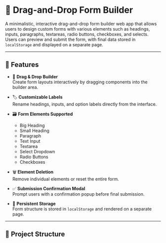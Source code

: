 # 📝 Drag-and-Drop Form Builder

A minimalistic, interactive drag-and-drop form builder web app that allows users to design custom forms with various elements such as headings, inputs, paragraphs, textareas, radio buttons, checkboxes, and selects. Users can preview and submit the form, with final data stored in `localStorage` and displayed on a separate page.

---

## 🚀 Features

- 🔧 **Drag & Drop Builder**  
  Create form layouts interactively by dragging components into the builder area.

- 🏷️ **Customizable Labels**  
  Rename headings, inputs, and option labels directly from the interface.

- 🗃️ **Form Elements Supported**
  - Big Heading
  - Small Heading
  - Paragraph
  - Text Input
  - Textarea
  - Select Dropdown
  - Radio Buttons
  - Checkboxes

- 🗑️ **Element Deletion**  
  Remove individual elements or reset the entire form.

- ✅ **Submission Confirmation Modal**  
  Prompt users with a confirmation popup before final submission.

- 📅 **Persistent Storage**  
  Form structure is stored in `localStorage` and rendered on a separate page.

---

## 📁 Project Structure

